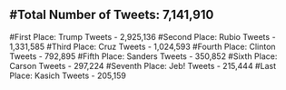 #Total Number of Tweets: 7,141,910 
---
#First Place: Trump Tweets - 2,925,136
#Second Place: Rubio Tweets - 1,331,585
#Third Place: Cruz Tweets - 1,024,593
#Fourth Place: Clinton Tweets - 792,895
#Fifth Place: Sanders Tweets - 350,852
#Sixth Place: Carson Tweets - 297,224
#Seventh Place: Jeb! Tweets - 215,444
#Last Place: Kasich Tweets - 205,159
